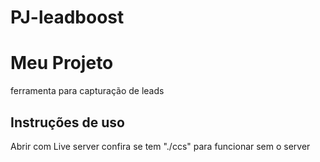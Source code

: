 # PJ-leadboost

# Meu Projeto

ferramenta para capturação de leads

## Instruções de uso

Abrir com Live server 
confira se tem "./ccs"  para funcionar sem o server


